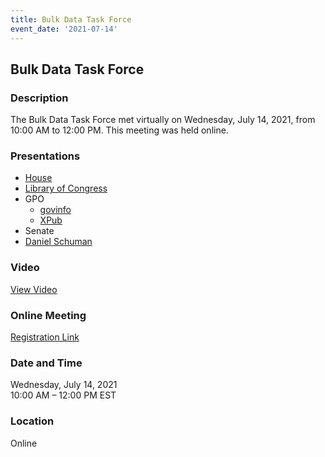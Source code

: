 ```yaml
---
title: Bulk Data Task Force
event_date: '2021-07-14'
---
```


## Bulk Data Task Force

### Description
The Bulk Data Task Force met virtually on Wednesday, July 14, 2021, from 10:00 AM to 12:00 PM. This meeting was held online.     

### Presentations
* [House](https://usgpo.github.io/innovation/resources/BDTF20210714/BulkDataTaskForce-July-14-2021-PublicMeeting-RELEASED.pdf)    
* [Library of Congress](https://usgpo.github.io/innovation/resources/BDTF20210714/BDTF20210714/congressdotgov-recent-enhancements-july-2021-bdtf-hub.pptx)  
* GPO  
  * [govinfo](https://www.govinfo.gov/features/bulk-data-task-force-meeting-july-2021)  
  * [XPub](https://usgpo.github.io/innovation/resources/BDTF20210714/BDTF20210714/XPub-BDTF-Update-2021-07-14-v1.ppt)  
* Senate  
* [Daniel Schuman](https://usgpo.github.io/innovation/resources/BDTF20210714/Schuman.pptx)  

### Video
[View Video](https://vimeo.com/575002139/2718cb3162)  

### Online Meeting  
[Registration Link](https://ushr.webex.com/ushr/onstage/g.php?MTID=ee17372cddac8dafece4230d189dd4d33)  

### Date and Time
Wednesday, July 14, 2021  
10:00 AM – 12:00 PM EST  

### Location
Online  


